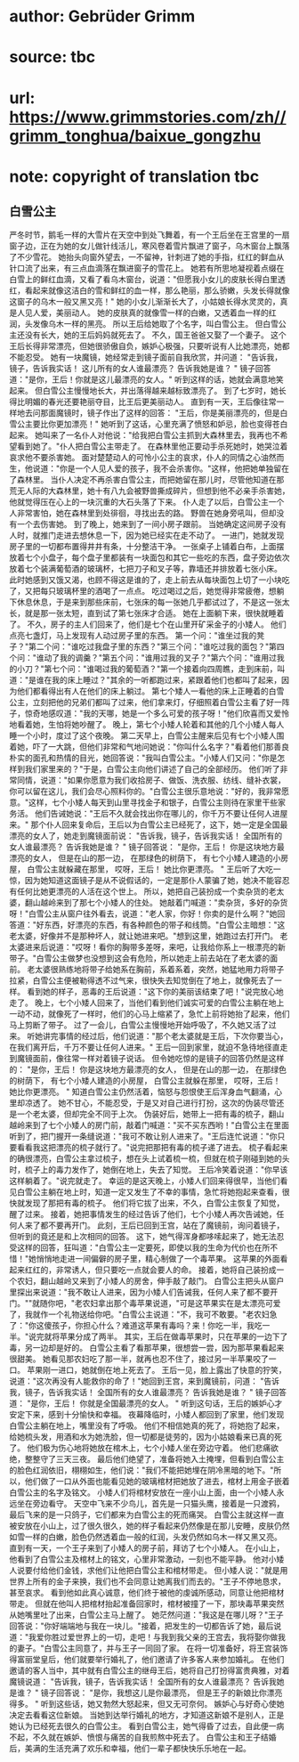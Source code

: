 # author: Gebrüder Grimm
# source: tbc
# url: https://www.grimmstories.com/zh//grimm_tonghua/baixue_gongzhu
# note: copyright of translation tbc

## 白雪公主 

严冬时节，鹅毛一样的大雪片在天空中到处飞舞着，有一个王后坐在王宫里的一扇窗子边，正在为她的女儿做针线活儿，寒风卷着雪片飘进了窗子，乌木窗台上飘落了不少雪花。
她抬头向窗外望去，一不留神，针刺进了她的手指，红红的鲜血从针口流了出来，有三点血滴落在飘进窗子的雪花上。
她若有所思地凝视着点缀在白雪上的鲜红血滴，又看了看乌木窗台，说道："但愿我小女儿的皮肤长得白里透红，看起来就像这洁白的雪和鲜红的血一样，那么艳丽，那么骄嫩，头发长得就像这窗子的乌木一般又黑又亮！"
她的小女儿渐渐长大了，小姑娘长得水灵灵的，真是人见人爱，美丽动人。
她的皮肤真的就像雪一样的白嫩，又透着血一样的红润，头发像乌木一样的黑亮。
所以王后给她取了个名字，叫白雪公主。
但白雪公主还没有长大，她的王后妈妈就死去了。
不久，国王爸爸又娶了一个妻子。
这个王后长得非常漂亮，但她很骄傲自负，嫉妒心极强，只要听说有人比她漂亮，她都不能忍受。
她有一块魔镜，她经常走到镜子面前自我欣赏，并问道：
"告诉我，镜子，告诉我实话！
这儿所有的女人谁最漂亮？
告诉我她是谁？ "
镜子回答道："是你，王后！你就是这儿最漂亮的女人。"
听到这样的话，她就会满意地笑起来。
但白雪公主慢慢地长大，并出落得越来越标致漂亮了。
到了七岁时，她长得比明媚的春光还要艳丽夺目，比王后更美丽动人。
直到有一天，王后像往常一样地去问那面魔镜时，镜子作出了这样的回答：
"王后，你是美丽漂亮的，但是白雪公主要比你更加漂亮！"
她听到了这话，心里充满了愤怒和妒忌，脸也变得苍白起来。
她叫来了一名仆人对他说："给我把白雪公主抓到大森林里去，我再也不希望看到她了。"仆人把白雪公主带走了。
在森林里他正要动手杀死她时，她哭泣着哀求他不要杀害她。
面对楚楚动人的可怜小公主的哀求，仆人的同情之心油然而生，他说道："你是一个人见人爱的孩子，我不会杀害你。"这样，他把她单独留在了森林里。
当仆人决定不再杀害白雪公主，而把她留在那儿时，尽管他知道在那荒无人际的大森林里，她十有八九会被野兽撕成碎片，但想到他不必亲手杀害她，他就觉得压在心上的一块沉重的大石头落了下来。
仆人走了以后，白雪公主一个人非常害怕，她在森林里到处徘徊，寻找出去的路。
野兽在她身旁吼叫，但却没有一个去伤害她。
到了晚上，她来到了一间小房子跟前。
当她确定这间房子没有人时，就推门走进去想休息一下，因为她已经实在走不动了。
一进门，她就发现房子里的一切都布置得井井有条，十分整洁干净。
一张桌子上铺着白布，上面摆放着七个小盘子，每个盘子里都装有一块面包和其它一些吃的东西，盘子旁边依次放着七个装满葡萄酒的玻璃杯，七把刀子和叉子等，靠墙还并排放着七张小床。
此时她感到又饿又渴，也顾不得这是谁的了，走上前去从每块面包上切了一小块吃了，又把每只玻璃杯里的酒喝了一点点。
吃过喝过之后，她觉得非常疲倦，想躺下休息休息，于是来到那些床前，七张床的每一张她几乎都试过了，不是这一张太长，就是那一张太短，直到试了第七张床才合适。
她在上面躺下来，很快就睡着了。
不久，房子的主人们回来了，他们是七个在山里开矿采金子的小矮人。
他们点亮七盏灯，马上发现有人动过房子里的东西。
第一个问："谁坐过我的凳子？"第二个问："谁吃过我盘子里的东西？"第三个问："谁吃过我的面包？"第四个问："谁动了我的调羹？"第五个问："谁用过我的叉子？"第六个问："谁用过我的小刀？"第七个问："谁喝过我的葡萄酒？"第一个接着向四周瞧，走到床前，叫道："是谁在我的床上睡过？"其余的一听都跑过来，紧跟着他们也都叫了起来，因为他们都看得出有人在他们的床上躺过。
第七个矮人一看他的床上正睡着的白雪公主，立刻把他的兄弟们都叫了过来，他们拿来灯，仔细照着白雪公主看了好一阵子，惊奇地感叹道："我的天哪，她是一个多么可爱的孩子呀！"他们欣喜而又爱怜地看着她，生怕将她吵醒了。
晚上，第七个小矮人轮着和其他的几个小矮人每人睡一个小时，度过了这个夜晚。
第二天早上，白雪公主醒来后见有七个小矮人围着她，吓了一大跳，但他们非常和气地问她说："你叫什么名字？"看着他们那善良朴实的面孔和热情的目光，她回答说："我叫白雪公主。"小矮人们又问："你是怎样到我们家里来的？"于是，白雪公主向他们讲述了自己的全部经历。
他们听了非常同情，说道："如果你愿意为我们收拾房子、做饭、洗衣服、纺线、缝补衣裳，你可以留在这儿，我们会尽心照料你的。"白雪公主很乐意地说："好的，我非常愿意。"这样，七个小矮人每天到山里寻找金子和银子，白雪公主则待在家里干些家务活。
他们告诫她说："王后不久就会找出你在哪儿的，你千万不要让任何人进屋来。"
那个仆人回来复命后，王后以为白雪公主已经死了，这下，她一定是全国最漂亮的女人了，她走到魔镜面前说：
"告诉我，镜子，告诉我实话！
全国所有的女人谁最漂亮？
告诉我她是谁？ "
镜子回答说：
"是你，王后！
你是这块地方最漂亮的女人，
但是在山的那一边，
在那绿色的树荫下，
有七个小矮人建造的小房屋，
白雪公主就躲藏在那里，
哎呀，王后！
她比你更漂亮。 "
王后听了大吃一惊，因为她知道这面镜子是从不说假话的，一定是那仆人蒙骗了她，她决不能容忍有任何比她更漂亮的人活在这个世上。
所以，她把自己装扮成一个卖杂货的老太婆，翻山越岭来到了那七个小矮人的住处。
她敲着门喊道："卖杂货，多好的杂货呀！"白雪公主从窗户往外看去，说道："老人家，你好！你卖的是什么啊？"她回答道："好东西，好漂亮的东西，有各种颜色的带子和线筒。"白雪公主暗想："这老太婆，好像并不是那种坏人，就让她进来吧。"想到这里，她跑过去打开门。
老太婆进来后说道："哎呀！看你的胸带多差呀，来吧，让我给你系上一根漂亮的新带子。"白雪公主做梦也没想到这会有危险，所以她走上前去站在了老太婆的面前。
老太婆很熟练地将带子给她系在胸前，系着系着，突然，她猛地用力将带子拉紧，白雪公主便被勒得透不过气来，很快失去知觉倒在了地上，就像死去了一样。
看到她的样子，恶毒的王后说道："这下你的美丽该结束了吧！"说完放心地走了。
晚上，七个小矮人回来了，当他们看到他们诚实可爱的白雪公主躺在地上一动不动，就像死了一样时，他们的心马上缩紧了，急忙上前将她抬了起来，他们马上剪断了带子。
过了一会儿，白雪公主慢慢地开始呼吸了，不久她又活了过来。
听她讲完事情的经过后，他们说道："那个老太婆就是王后，下次你要当心，在我们离开后，千万不要让任何人进来。"
王后一回到家里，就迫不急待地径直走到魔镜面前，像往常一样对着镜子说话。
但令她吃惊的是镜子的回答仍然是这样的：
"是你，王后！
你是这块地方最漂亮的女人，
但是在山的那一边，
在那绿色的树荫下，
有七个小矮人建造的小房屋，
白雪公主就躲在那里，
哎呀，王后！
她比你更漂亮。 "
知道白雪公主仍然活着，恼怒与怨恨使王后浑身血气翻涌，心里却凉透了。
她不甘心，不能忍受，于是又对自己进行打扮，这次的伪装尽管还是一个老太婆，但却完全不同于上次。
伪装好后，她带上一把有毒的梳子，翻山越岭来到了七个小矮人的房门前，敲着门喊道："买不买东西哟！"白雪公主在里面听到了，把门握开一条缝说道："我可不敢让别人进来了。"王后连忙说道："你只要看看我这把漂亮的梳子就行了。"说完把那把有毒的梳子递了进去。
梳子看起来的确很漂亮，白雪公主拿过梳子，想在头上试着梳一梳，但就在梳子刚碰到她的头时，梳子上的毒力发作了，她倒在地上，失去了知觉。
王后冷笑着说道："你早该这样躺着了。"说完就走了。
幸运的是这天晚上，小矮人们回来得很早，当他们看见白雪公主躺在地上时，知道一定又发生了不幸的事情，急忙将她抱起来查看，很快就发现了那把有毒的梳子。
他们将它拔了出来，不久，白雪公主恢复了知觉，醒了过来。
接着，她把事情发生的经过告诉了他们，七个小矮人再次告诫她，任何人来了都不要再开门。
此刻，王后已回到王宫，站在了魔镜前，询问着镜子，但听到的竟还是和上次相同的回答。
这下，她气得浑身都哆嗦起来了，她无法忍受这样的回答，狂叫道："白雪公主一定要死，即使以我的生命为代价也在所不惜！"她悄悄地走进一间偏僻的房子里，精心制做了一个毒苹果。
这苹果的外面看起来红红的，非常诱人，但只要吃一点就会要人的命。
接着，她将自己装扮成一个农妇，翻山越岭又来到了小矮人的房舍，伸手敲了敲门。
白雪公主把头从窗户里探出来说道："我不敢让人进来，因为小矮人们告诫我，任何人来了都不要开门。""就随你吧，"老农妇拿出那个毒苹果说道，"可是这苹果实在是太漂亮可爱了，我就作一个礼物送给你吧。"白雪公主说道："不，我可不敢要。"老农妇急了："你这傻孩子，你担心什么？难道这苹果有毒吗？来！你吃一半，我吃一半。"说完就将苹果分成了两半。
其实，王后在做毒苹果时，只在苹果的一边下了毒，另一边却是好的。
白雪公主看了看那苹果，很想尝一尝，因为那苹果看起来很甜美。
她看见那农妇吃了那一半，就再也忍不住了，接过另一半苹果咬了一口。
苹果刚一进口，她就倒在地上死去了。
王后一见，脸上露出了快意的狞笑，说道："这次再没有人能救你的命了！"她回到王宫，来到魔镜前，问道：
"告诉我，镜子，告诉我实话！
全国所有的女人谁最漂亮？
告诉我她是谁？ "
镜子回答道：
"是你，王后！
你就是全国最漂亮的女人。 "
听到这句话，王后的嫉妒心才安定下来，感到十分愉快和幸福。
夜幕降临时，小矮人都回到了家里，他们发现白雪公主躺在地上，嘴里没有了呼吸。
他们不相信她真的死了，将她抱了起来，给她梳头发，用酒和水为她洗脸，但一切都是徒劳的，因为小姑娘看来已真的死了。
他们极为伤心地将她放在棺木上，七个小矮人坐在旁边守着。
他们悲痛欲绝，整整守了三天三夜。
最后他们绝望了，准备将她入土掩埋，但看到白雪公主的脸色红润依旧，栩栩如生，他们说："我们不能把她埋在阴冷黑暗的地下。"所以，他们做了一口从外面也能看见她的玻璃棺材把她放了进去，棺材上用金子嵌着白雪公主的名字及铭文。
小矮人们将棺材安放在一座小山上面，由一个小矮人永远坐在旁边看守。
天空中飞来不少鸟儿，首先是一只猫头鹰，接着是一只渡鸦，最后飞来的是一只鸽子，它们都来为白雪公主的死而痛哭。
白雪公主就这样一直被安放在小山上，过了很久很久，她的样子看起来仍然像是在那儿安睡，皮肤仍然如雪一样的白嫩，脸色仍然透着血一般的红润，头发仍然如乌木一样又黑又亮。
直到有一天，一个王子来到了小矮人的房子前，拜访了七个小矮人。
在小山上，他看到了白雪公主及棺材上的铭文，心里非常激动，一刻也不能平静。
他对小矮人说要付给他们金钱，求他们让他把白雪公主和棺材带走。
但小矮人说："就是用世界上所有的金子来换，我们也不会同意让她离我们而去的。"王子不停地恳求，甚至哀求。
看到他如此真心诚意，他们终于被他的虔诚所感动，同意让他把棺材带走。
但就在他叫人把棺材抬起准备回家时，棺材被撞了一下，那块毒苹果突然从她嘴里吐了出来，白雪公主马上醒了。
她茫然问道："我这是在哪儿呀？"王子回答说："你好端端地与我在一块儿。"接着，把发生的一切都告诉了她，最后说道："我爱你胜过爱世界上的一切，走吧！与我到我父亲的王宫去，我将娶你做我的妻子。"白雪公主同意了，并与王子一同回了家。
在将一切准备好，将王宫装饰得富丽堂皇后，他们就要举行婚礼了，他们邀请了许多客人来参加婚礼。
在他们邀请的客人当中，其中就有白雪公主的继母王后，她将自己打扮得富贵典雅，对着魔镜说道：
"告诉我，镜子，告诉我实话！
全国所有的女人谁最漂亮？
告诉我她是谁？ "
镜子回答说：
"是你，我想这儿是你最漂亮，
但是王子的新娘比你漂亮得多。 "
听到这些话，她又勃然大怒起来，但又无可奈何。
嫉妒心与好奇心使她决定去看看这位新娘。
当她到达举行婚礼的地方，才知道这新娘不是别人，正是她认为已经死去很久的白雪公主。
看到白雪公主，她气得昏了过去，自此便一病不起，不久就在嫉妒、愤恨与痛苦的自我煎熬中死去了。
白雪公主和王子结婚后，美满的生活充满了欢乐和幸福，他们一辈子都快快乐乐地在一起。
